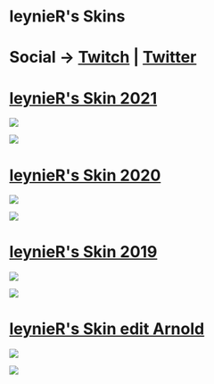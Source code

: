 # leynieR's Skins

# Social -> [Twitch](https://www.twitch.tv/leynier) | [Twitter](https://twitter.com/leyni3R)

# [leynieR's Skin 2021](https://www.mediafire.com/file/jfs1epdt4semgxf/-_%252B_%2523leynieR_SKin_2021_%252BMistake%252B.osk/file#leynieR+SKin+2021++Mistake+.osk/file)

![](https://i.imgur.com/bqBuf6c.jpg)

![](https://i.imgur.com/WeU0HGD.jpg)

# [leynieR's Skin 2020](https://www.mediafire.com/file/nvg9tv2h22a5kt9/-_%252B_%2523leynieR_SKin_2020_%252BMistake%252B.osk/file#leynieR+SKin+2020++Mistake+.osk/file)

![](https://i.imgur.com/bqBuf6c.jpg)

![](https://i.imgur.com/WeU0HGD.jpg)

# [leynieR's Skin 2019](https://www.mediafire.com/file/hq3et2o9ikea16c/%23-Sama2019Edit.osk/file)

![](https://i.imgur.com/tofS2Wm.jpg)

![](https://i.imgur.com/zv4Px5i.jpg)

# [leynieR's Skin edit Arnold](https://www.mediafire.com/file/6vfyqxyhut5aeyy/-_%2523leynieR_Skin_%25E3%2580%258ESrry_Arnold_XD%25E3%2580%258F%2523_-.osk/file)

![](https://i.imgur.com/j6Z9kOS.jpg)

![](https://i.imgur.com/bGCHwZD.jpg)
